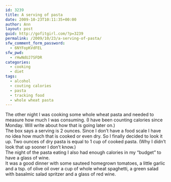 ```yaml
---
id: 3239
title: A serving of pasta
date: 2009-10-23T10:11:35+00:00
author: Ann
layout: post
guid: http://gofitgirl.com/?p=3239
permalink: /2009/10/23/a-serving-of-pasta/
sfw_comment_form_password:
  - 6NYFopKVdFEL
sfw_pwd:
  - rHwNdUJ7SFDR
categories:
  - cooking
  - diet
tags:
  - alcohol
  - couting calories
  - pasta
  - tracking food
  - whole wheat pasta
---
```

The other night I was cooking some whole wheat pasta and needed to measure how much I was consuming. (I have been counting calories since Monday. Will write about how that is going later on.)  
The box says a serving is 2 ounces. Since I don&#8217;t have a food scale I have no idea how much that is cooked or even dry. So I finally decided to look it up. Two ounces of dry pasta is equal to 1 cup of cooked pasta. (Why I didn&#8217;t look that up sooner I don&#8217;t know.)  
The night of the pasta eating I also had enough calories in my &#8220;budget&#8221; to have a glass of wine.  
It was a good dinner with some sauteed homegrown tomatoes, a little garlic and a tsp. of olive oil over a cup of whole wheat spaghetti, a green salad with basalmic salad spritzer and a glass of red wine.